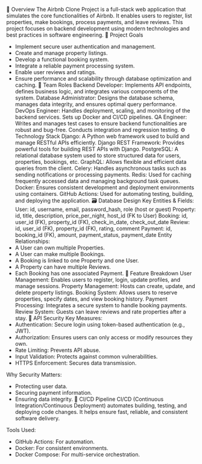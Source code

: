 🚀 Overview
The Airbnb Clone Project is a full-stack web application that simulates the core functionalities of Airbnb. It enables users to register, list properties, make bookings, process payments, and leave reviews. This project focuses on backend development using modern technologies and best practices in software engineering.
🎯 Project Goals
- Implement secure user authentication and management.
- Create and manage property listings.
- Develop a functional booking system.
- Integrate a reliable payment processing system.
- Enable user reviews and ratings.
- Ensure performance and scalability through database optimization and caching.
👥 Team Roles
Backend Developer: Implements API endpoints, defines business logic, and integrates various components of the system.
Database Administrator: Designs the database schema, manages data integrity, and ensures optimal query performance.
DevOps Engineer: Handles deployment, scaling, and monitoring of the backend services. Sets up Docker and CI/CD pipelines.
QA Engineer: Writes and manages test cases to ensure backend functionalities are robust and bug-free. Conducts integration and regression testing.
⚙️ Technology Stack
Django: A Python web framework used to build and manage RESTful APIs efficiently.
Django REST Framework: Provides powerful tools for building REST APIs with Django.
PostgreSQL: A relational database system used to store structured data for users, properties, bookings, etc.
GraphQL: Allows flexible and efficient data queries from the client.
Celery: Handles asynchronous tasks such as sending notifications or processing payments.
Redis: Used for caching frequently accessed data and managing background task queues.
Docker: Ensures consistent development and deployment environments using containers.
GitHub Actions: Used for automating testing, building, and deploying the application.
🗃️ Database Design
Key Entities & Fields:
User: id, username, email, password_hash, role (host or guest)
Property: id, title, description, price_per_night, host_id (FK to User)
Booking: id, user_id (FK), property_id (FK), check_in_date, check_out_date
Review: id, user_id (FK), property_id (FK), rating, comment
Payment: id, booking_id (FK), amount, payment_status, payment_date
Entity Relationships:
- A User can own multiple Properties.
- A User can make multiple Bookings.
- A Booking is linked to one Property and one User.
- A Property can have multiple Reviews.
- Each Booking has one associated Payment.
🧩 Feature Breakdown
User Management: Enables users to register, login, update profiles, and manage sessions.
Property Management: Hosts can create, update, and delete property listings.
Booking System: Allows users to reserve properties, specify dates, and view booking history.
Payment Processing: Integrates a secure system to handle booking payments.
Review System: Guests can leave reviews and rate properties after a stay.
🔐 API Security
Key Measures:
- Authentication: Secure login using token-based authentication (e.g., JWT).
- Authorization: Ensures users can only access or modify resources they own.
- Rate Limiting: Prevents API abuse.
- Input Validation: Protects against common vulnerabilities.
- HTTPS Enforcement: Secures data transmission.

Why Security Matters:
- Protecting user data.
- Securing payment information.
- Ensuring data integrity.
🔁 CI/CD Pipeline
CI/CD (Continuous Integration/Continuous Deployment) automates building, testing, and deploying code changes. It helps ensure fast, reliable, and consistent software delivery.

Tools Used:
- GitHub Actions: For automation.
- Docker: For consistent environments.
- Docker Compose: For multi-service orchestration.
